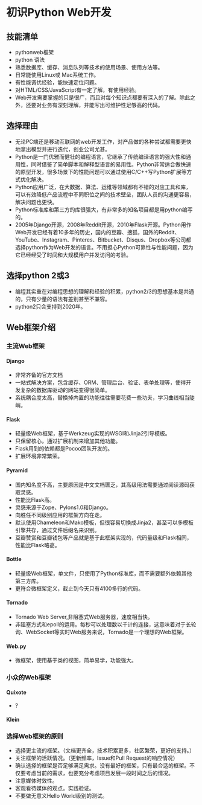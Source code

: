 # 初识Python Web开发

## 技能清单
- pythonweb框架
- python 语法
- 熟悉数据库、缓存、消息队列等技术的使用场景、使用方法等。
- 日常能使用Linux或 Mac系统工作。
- 有性能调优经验，能快速定位问题。
- 对HTML/CSS/JavaScript有一定了解，有使用经验。
- Web开发需要掌握的只是很广，而且对每个知识点都要有深入的了解。除此之外，还要对业务有深刻理解，并能写出可维护性足够高的代码。

## 选择理由
- 无论PC端还是移动互联网的web开发工作，对产品做的各种尝试都需要更快地拿出模型并进行迭代，创业公司尤甚。
- Python是一门优雅而健壮的编程语言，它继承了传统编译语言的强大性和通用性，同时借鉴了简单脚本和解释型语言的易用性。Python非常适合做快速的原型开发，很多场景下的性能问题可以通过使用C/C++写Python扩展等方式优化解决。
- Python应用广泛，在大数据、算法、运维等领域都有不错的对应工具和库，可以有效降低产品流程中不同职位之间的技术壁垒，团队人员的沟通更容易，解决问题也更快。
- Python标准库和第三方的库很强大，有非常多的知名项目都是用python编写的。
- 2005年Django开源，2008年Reddit开源，2010年Flask开源。Python用作Web开发已经有着10多年的历史，国内的豆瓣、搜狐，国外的Reddit、YouTube、Instagram、Pinteres、Bitbucket、Disqus、Dropbox等公司都选择python作为Web开发的语言。不用担心Python可靠性与性能问题，因为它已经经受了时间和大规模用户并发访问的考验。

## 选择python 2或3

- 编程其实重在对编程思想的理解和经验的积累，python2/3的思想基本是共通的，只有少量的语法有差别甚至不兼容。
- python2只会支持到2020年。

## Web框架介绍

### 主流Web框架

#### Django

- 非常齐备的官方文档
- 一站式解决方案，包含缓存、ORM、管理后台、验证、表单处理等，使得开发复杂的数据库驱动的网站变得很简单。
- 系统耦合度太高，替换掉内置的功能往往需要花费一些功夫，学习曲线相当陡峭。

#### Flask

- 轻量级Web框架，基于Werkzeug实现的WSGI和Jinja2引导模板。
- 只保留核心，通过扩展机制来增加其他功能。
- Flask用到的依赖都是Pocoo团队开发的。
- 扩展环境非常繁荣。

#### Pyramid

- 国内知名度不高，主要原因是中文文档匮乏，其高级用法需要通过阅读源码获取灵感。
- 性能比Flask高。
- 灵感来源于Zope、Pylons1.0和Django。
- 向胜任不同级别应用的框架方向在走。
- 默认使用Chameleon和Mako模板，但很容易切换成Jinja2，甚至可以多模板引擎共存，通过文件后缀名来识别。
- 豆瓣赞赏和豆瓣钱包等产品就是基于此框架实现的，代码量级和Flask相同，性能比Flask略高。

#### Bottle

- 轻量级Web框架，单文件，只使用了Python标准库，而不需要额外依赖其他第三方库。
- 更符合微框架定义，截止到今天只有4100多行的代码。

#### Tornado

- Tornado Web Server,非阻塞式Web服务器，速度相当快。
- 非阻塞方式和epoll的运用。每秒可以处理数以千计的连接，这意味着对于长轮询、WebSocket等实时Web服务来说，Tornado是一个理想的Web框架。

#### Web.py

- 微框架，使用基于类的视图，简单易学，功能强大。

### 小众的Web框架

#### Quixote

- ?

#### Klein

### 选择Web框架的原则

- 选择更主流的框架。（文档更齐全，技术积累更多，社区繁荣，更好的支持。）
- 关注框架的活跃情况。（更新频率，Issue和Pull Request的响应情况）
- 确认选择的框架是否足够满足需求。没有最好的框架，只有最合适的框架。不仅要考虑当前的需求，也要充分考虑项目发展一段时间之后的情况。
- 注意媒体时效性。
- 客观看待媒体的观点。实践验证。
- 不要做无意义Hello World级别的测试。